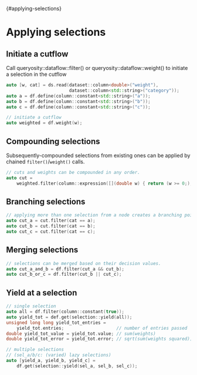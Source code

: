 {#applying-selections}
# Applying selections

## Initiate a cutflow

Call queryosity::dataflow::filter() or queryosity::dataflow::weight() to initiate a selection in the cutflow

```cpp
auto [w, cat] = ds.read(dataset::column<double>("weight"),
                        dataset::column<std::string>("category"));
auto a = df.define(column::constant<std::string>("a"));
auto b = df.define(column::constant<std::string>("b"));
auto c = df.define(column::constant<std::string>("c"));

// initiate a cutflow
auto weighted = df.weight(w);
```

## Compounding selections

Subsequently-compounded selections from existing ones can be applied by chained `filter()`/`weight()` calls. 
```cpp
// cuts and weights can be compounded in any order.
auto cut =
    weighted.filter(column::expression([](double w) { return (w >= 0;); }))(w);
```

## Branching selections

```cpp
// applying more than one selection from a node creates a branching point.
auto cut_a = cut.filter(cat == a);
auto cut_b = cut.filter(cat == b);
auto cut_c = cut.filter(cat == c);
```

## Merging selections

```cpp
// selections can be merged based on their decision values.
auto cut_a_and_b = df.filter(cut_a && cut_b);
auto cut_b_or_c = df.filter(cut_b || cut_c);
```
## Yield at a selection

```cpp
// single selection
auto all = df.filter(column::constant(true));
auto yield_tot = def.get(selection::yield(all));
unsigned long long yield_tot_entries =
    yield_tot.entries;                    // number of entries passed
double yield_tot_value = yield_tot.value; // sum(weights)
double yield_tot_error = yield_tot.error; // sqrt(sum(weights squared))

// multiple selections 
// (sel_a/b/c: (varied) lazy selections)
auto [yield_a, yield_b, yield_c] =
    df.get(selection::yield(sel_a, sel_b, sel_c));
```